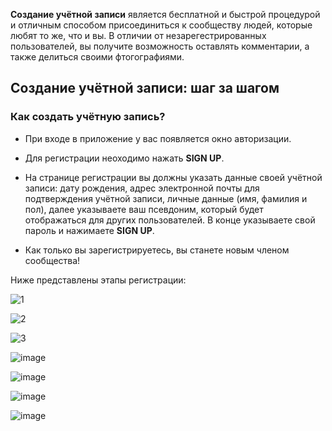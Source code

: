**Создание учётной записи** является бесплатной и быстрой процедурой и отличным способом присоединиться к сообществу людей, которые любят то же, что и вы. В отличии от незарегестрированных пользователей, вы получите возможность оставлять комментарии, а также делиться своими фтогографиями.

## **Создание учётной записи: шаг за шагом**

### **Как создать учётную запись?**

* При входе в приложение у вас появляется окно авторизации.

* Для регистрации неоходимо нажать **SIGN UP**.

* На странице регистрации вы должны указать данные своей учётной записи: дату рождения, адрес электронной почты для подтверждения учётной записи, личные данные (имя, фамилия и пол), далее указываете ваш псевдоним, который будет отображаться для других пользователей. В конце указываете свой пароль и нажимаете **SIGN UP**.

* Как только вы зарегистрируетесь, вы станете новым членом сообщества!

Ниже представлены этапы регистрации:

![1](https://user-images.githubusercontent.com/69417079/234084549-f697bbaf-d98d-4795-88b6-e1d1aec6d428.jpg)

![2](https://user-images.githubusercontent.com/69417079/234084584-e824931d-5383-4fb9-b3d8-78756defb44e.jpg)

![3](https://user-images.githubusercontent.com/69417079/234084629-541a1166-4edb-4b06-b4ac-78d8a91628da.jpg)

![image](https://user-images.githubusercontent.com/69417079/234084749-d02aa2f1-6703-4e68-9e37-f932a155363e.png)

![image](https://user-images.githubusercontent.com/69417079/234084809-bc632650-1c23-4927-9433-f7c01d7daabd.png)

![image](https://user-images.githubusercontent.com/69417079/234084823-245bca68-ec23-4e40-a714-ca73e4c20b90.png)

![image](https://user-images.githubusercontent.com/69417079/234084833-9ecc5632-a748-4a5d-b5b2-dae97f2b0ed1.png)
